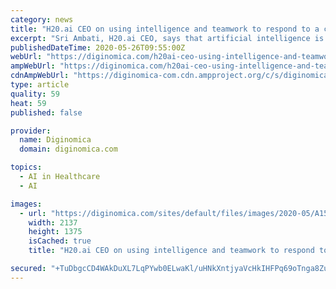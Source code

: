 ```yaml
---
category: news
title: "H20.ai CEO on using intelligence and teamwork to respond to a crisis"
excerpt: "Sri Ambati, H20.ai CEO, says that artificial intelligence is a useful tool - but organisations need to be willing to listen to the data.  Today, the enterprise faces not just the immediate, overwhelming issue of COVID-19,"
publishedDateTime: 2020-05-26T09:55:00Z
webUrl: "https://diginomica.com/h20ai-ceo-using-intelligence-and-teamwork-respond-crisis"
ampWebUrl: "https://diginomica.com/h20ai-ceo-using-intelligence-and-teamwork-respond-crisis?amp"
cdnAmpWebUrl: "https://diginomica-com.cdn.ampproject.org/c/s/diginomica.com/h20ai-ceo-using-intelligence-and-teamwork-respond-crisis?amp"
type: article
quality: 59
heat: 59
published: false

provider:
  name: Diginomica
  domain: diginomica.com

topics:
  - AI in Healthcare
  - AI

images:
  - url: "https://diginomica.com/sites/default/files/images/2020-05/A1543E7F-6BEC-49DE-8F13-2E895A0129D8.jpeg"
    width: 2137
    height: 1375
    isCached: true
    title: "H20.ai CEO on using intelligence and teamwork to respond to a crisis"

secured: "+TuDbgcCD4WAkDuXL7LqPYwb0ELwaKl/uHNkXntjyaVcHkIHFPq69oTnga8ZuyIgtGbwHGb07PfzpsD1UycwblZkj3AkDYOrxBQDROZs8yxpufyLZCis0WSeizfcWAKErjRZpVGQcjdHRhJpFWfvlJSDOEzAmiMy+Rw5GTxRt0cucyEy3Lg643P2HyBcujskrPNR27yxPcZ0vxL9sUISGLLXi0nUi1nAAZGv0L/M4laRHij7woaRfgXboyQtr8w67c0AvKqJRJhPcqQwOp9fIP5mHdwor7Gg+vSCFv+eD/a0XfXmJ/L1LtlhxRdlh2qLHvHjDudIlXXTJO4Ww51kkz0M1dg8+JP+Xqlo9Nc4rPLy5Tkgj/eiVULV8RUcjSoxco2IGksf7m29Oxl96yy84ZdouqAHHCa4cIsYL8vp1xbFDBVD/+7+k9mM8LanBhPSstRMdc+fgS2QLWmkGOzTpty3BOoD1ObrYx9z9cAL7Fo=;Ei++6ZaQ3YW5z5/citiTuw=="
---
```


